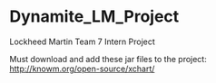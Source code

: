 # Dynamite_LM_Project
Lockheed Martin Team 7 Intern Project

Must download and add these jar files to the project: http://knowm.org/open-source/xchart/
